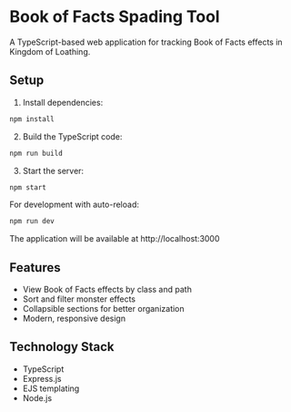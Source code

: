 # Book of Facts Spading Tool

A TypeScript-based web application for tracking Book of Facts effects in Kingdom of Loathing.

## Setup

1. Install dependencies:

```bash
npm install
```

2. Build the TypeScript code:

```bash
npm run build
```

3. Start the server:

```bash
npm start
```

For development with auto-reload:

```bash
npm run dev
```

The application will be available at http://localhost:3000

## Features

- View Book of Facts effects by class and path
- Sort and filter monster effects
- Collapsible sections for better organization
- Modern, responsive design

## Technology Stack

- TypeScript
- Express.js
- EJS templating
- Node.js
